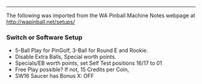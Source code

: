 ***
The following was imported from the WA Pinball Machine Notes webpage at http://wapinball.net/setups/
### Switch or Software Setup
-   5-Ball Play for PinGolf, 3-Ball for Round E and Rookie.
-   Disable Extra Balls, Special worth points.
-   Specials/EB worth points, set Self Test positions 16/17 to 01
-   Free Play possible? If not, 15 Credits per Coin,
-   SW16 Saucer has Bonus X: OFF